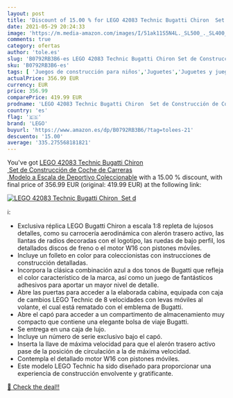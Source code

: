 ```yaml
---
layout: post
title: 'Discount of 15.00 % for LEGO 42083 Technic Bugatti Chiron  Set d'
date: 2021-05-29 20:24:33
image: 'https://m.media-amazon.com/images/I/51ak11S5N4L._SL500_._SL400_.jpg'
comments: true
category: ofertas
author: 'tole.es'
slug: 'B0792RB3B6-es LEGO 42083 Technic Bugatti Chiron Set de Construcción de...'
sku: 'B0792RB3B6-es'
tags: [ 'Juegos de construcción para niños','Juguetes','Juguetes y juegos','lego', ]
actualPrice: 356.99 EUR
currency: EUR
price: 356.99
comparePrice: 419.99 EUR
prodname: 'LEGO 42083 Technic Bugatti Chiron  Set de Construcción de Coche de Carreras  Modelo a Escala de Deportivo Coleccionable'
country: 'es'
flag: '🇪🇸'
brand: 'LEGO'
buyurl: 'https://www.amazon.es/dp/B0792RB3B6/?tag=tolees-21'
descuento: '15.00'
average: '335.275568181821'
---
```


You've got [LEGO 42083 Technic Bugatti Chiron  Set de Construcción de Coche de Carreras  Modelo a Escala de Deportivo Coleccionable](https://www.amazon.es/dp/B0792RB3B6/?tag=tolees-21) with a  15.00 % discount, with final price of 356.99 EUR (original: 419.99 EUR) at the following link:

[![LEGO 42083 Technic Bugatti Chiron  Set d](https://m.media-amazon.com/images/I/51ak11S5N4L._SL500_._SL400_.jpg)](https://www.amazon.es/dp/B0792RB3B6/?tag=tolees-21)

ℹ️:

- Exclusiva réplica LEGO Bugatti Chiron a escala 1:8 repleta de lujosos detalles, como su carrocería aerodinámica con alerón trasero activo, las llantas de radios decoradas con el logotipo, las ruedas de bajo perfil, los detallados discos de freno o el motor W16 con pistones móviles.
- Incluye un folleto en color para coleccionistas con instrucciones de construcción detalladas.
- Incorpora la clásica combinación azul a dos tonos de Bugatti que refleja el color característico de la marca, así como un juego de fantásticos adhesivos para aportar un mayor nivel de detalle.
- Abre las puertas para acceder a la elaborada cabina, equipada con caja de cambios LEGO Technic de 8 velocidades con levas móviles al volante, el cual está rematado con el emblema de Bugatti.
- Abre el capó para acceder a un compartimento de almacenamiento muy compacto que contiene una elegante bolsa de viaje Bugatti.
- Se entrega en una caja de lujo.
- Incluye un número de serie exclusivo bajo el capó.
- Inserta la llave de máxima velocidad para que el alerón trasero activo pase de la posición de circulación a la de máxima velocidad.
- Contempla el detallado motor W16 con pistones móviles.
- Este modelo LEGO Technic ha sido diseñado para proporcionar una experiencia de construcción envolvente y gratificante.

[🛒 Check the deal!!](https://www.amazon.es/dp/B0792RB3B6/?tag=tolees-21)
